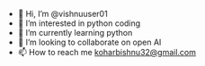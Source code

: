 - 👋 Hi, I’m @vishnuuser01
- 👀 I’m interested in python coding
- 🌱 I’m currently learning python
- 💞️ I’m looking to collaborate on open AI
- 📫 How to reach me koharbishnu32@gmail.com

<!---
vishnuuser01/vishnuuser01 is a ✨ special ✨ repository because its `README.md` (this file) appears on your GitHub profile.
You can click the Preview link to take a look at your changes.
--->
